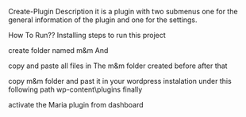 Create-Plugin
Description
it is a plugin with two submenus one for the general information of the plugin and one for the settings.

How To Run??
Installing
steps to run this project

create folder named m&m
And

copy and paste all files in The m&m folder created before
after that

 copy m&m folder and past it in your wordpress instalation under this following path
       wp-content\plugins
finally

activate the Maria plugin from dashboard
